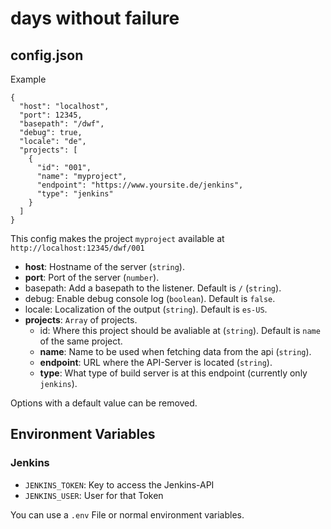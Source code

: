 # days without failure

## config.json

Example

```jsonc
{
  "host": "localhost",
  "port": 12345,
  "basepath": "/dwf",
  "debug": true,
  "locale": "de",
  "projects": [
    {
      "id": "001",
      "name": "myproject",
      "endpoint": "https://www.yoursite.de/jenkins",
      "type": "jenkins"
    }
  ]
}
```

This config makes the project `myproject` available at `http://localhost:12345/dwf/001`

- **host**: Hostname of the server (`string`).
- **port**: Port of the server (`number`).
- basepath: Add a basepath to the listener. Default is `/` (`string`).
- debug: Enable debug console log (`boolean`). Default is `false`.
- locale: Localization of the output (`string`). Default is `es-US`.
- **projects**: `Array` of projects.
  - id: Where this project should be avaliable at (`string`). Default is `name` of the same project.
  - **name**: Name to be used when fetching data from the api (`string`).
  - **endpoint**: URL where the API-Server is located (`string`).
  - **type**: What type of build server is at this endpoint (currently only `jenkins`).

Options with a default value can be removed.

## Environment Variables

### Jenkins

- `JENKINS_TOKEN`: Key to access the Jenkins-API
- `JENKINS_USER`: User for that Token

You can use a `.env` File or normal environment variables.
